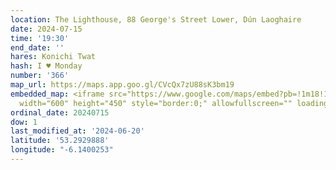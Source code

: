 ```yaml
---
location: The Lighthouse, 88 George's Street Lower, Dún Laoghaire
date: 2024-07-15
time: '19:30'
end_date: ''
hares: Konichi Twat
hash: I ♥ Monday
number: '366'
map_url: https://maps.app.goo.gl/CVcQx7zU88sK3bm19
embedded_map: <iframe src="https://www.google.com/maps/embed?pb=!1m18!1m12!1m3!1d2384.8071932597186!2d-6.140025322859576!3d53.29298877227386!2m3!1f0!2f0!3f0!3m2!1i1024!2i768!4f13.1!3m3!1m2!1s0x4867062157624b2b%3A0x216f5b5451cc7770!2sThe%20Lighthouse!5e0!3m2!1sen!2sus!4v1718917285761!5m2!1sen!2sus"
  width="600" height="450" style="border:0;" allowfullscreen="" loading="lazy" referrerpolicy="no-referrer-when-downgrade"></iframe>
ordinal_date: 20240715
dow: 1
last_modified_at: '2024-06-20'
latitude: '53.2929888'
longitude: "-6.1400253"
---
```


